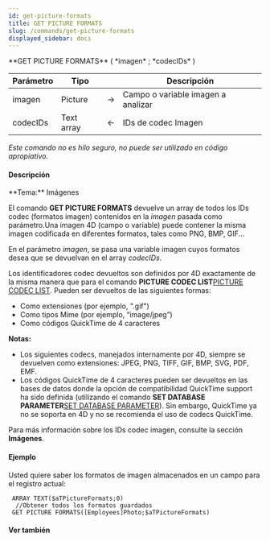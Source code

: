 ```yaml
---
id: get-picture-formats
title: GET PICTURE FORMATS
slug: /commands/get-picture-formats
displayed_sidebar: docs
---
```


<!--REF #_command_.GET PICTURE FORMATS.Syntax-->**GET PICTURE FORMATS** ( *imagen* ; *codecIDs* )<!-- END REF-->
<!--REF #_command_.GET PICTURE FORMATS.Params-->
| Parámetro | Tipo |  | Descripción |
| --- | --- | --- | --- |
| imagen | Picture | &#8594;  | Campo o variable imagen a analizar |
| codecIDs | Text array | &#8592; | IDs de codec Imagen |

<!-- END REF-->

*Este comando no es hilo seguro, no puede ser utilizado en código apropiativo.*


#### Descripción 

<!--REF #_command_.GET PICTURE FORMATS.Summary-->**Tema:** Imágenes

El comando **GET PICTURE FORMATS** devuelve un array de todos los IDs codec (formatos imagen) contenidos en la *imagen* pasada como parámetro.<!-- END REF-->Una imagen 4D (campo o variable) puede contener la misma imagen codificada en diferentes formatos, tales como PNG, BMP, GIF... 

En el parámetro *imagen*, se pasa una variable imagen cuyos formatos desea que se devuelvan en el array *codecIDs*. 

Los identificadores codec devueltos son definidos por 4D exactamente de la misma manera que para el comando **PICTURE CODEC LIST**[PICTURE CODEC LIST](picture-codec-list.md). Pueden ser devueltos de las siguientes formas:

* Como extensiones (por ejemplo, ".gif")
* Como tipos Mime (por ejemplo, “image/jpeg”)
* Como códigos QuickTime de 4 caracteres

**Notas:** 

* Los siguientes codecs, manejados internamente por 4D, siempre se devuelven como extensiones: JPEG, PNG, TIFF, GIF, BMP, SVG, PDF, EMF.
* Los códigos QuickTime de 4 caracteres pueden ser devueltos en las bases de datos donde la opción de compatibilidad QuickTime support ha sido definida (utilizando el comando **SET DATABASE PARAMETER**[SET DATABASE PARAMETER](set-database-parameter.md)). Sin embargo, QuickTime ya no se soporta en 4D y no se recomienda el uso de codecs QuickTime.

Para más información sobre los IDs codec imagen, consulte la sección **Imágenes**.

#### Ejemplo 

Usted quiere saber los formatos de imagen almacenados en un campo para el registro actual:

```4d
 ARRAY TEXT($aTPictureFormats;0)
  //Obtener todos los formatos guardados
 GET PICTURE FORMATS([Employees]Photo;$aTPictureFormats)
```

#### Ver también 

  